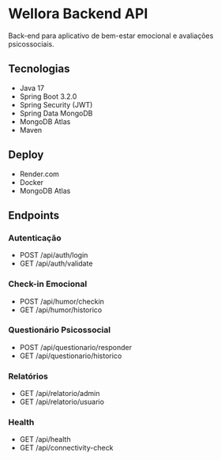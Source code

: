 # Wellora Backend API

Back-end para aplicativo de bem-estar emocional e avaliações psicossociais.

## Tecnologias

- Java 17
- Spring Boot 3.2.0
- Spring Security (JWT)
- Spring Data MongoDB
- MongoDB Atlas
- Maven

## Deploy

- Render.com
- Docker
- MongoDB Atlas

## Endpoints

### Autenticação
- POST /api/auth/login
- GET /api/auth/validate

### Check-in Emocional 
- POST /api/humor/checkin
- GET /api/humor/historico

### Questionário Psicossocial
- POST /api/questionario/responder
- GET /api/questionario/historico

### Relatórios
- GET /api/relatorio/admin
- GET /api/relatorio/usuario

### Health
- GET /api/health
- GET /api/connectivity-check  
